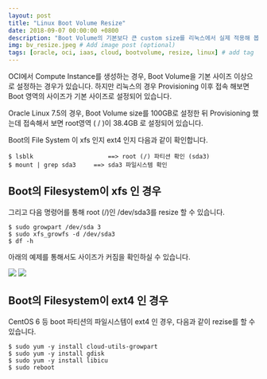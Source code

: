 ```yaml
---
layout: post
title: "Linux Boot Volume Resize"
date: 2018-09-07 00:00:00 +0800
description: "Boot Volume의 기본보다 큰 custom size를 리눅스에서 실제 적용해 봅니다." # Add post description (optional)
img: bv_resize.jpeg # Add image post (optional)
tags: [oracle, oci, iaas, cloud, bootvolume, resize, linux] # add tag
---
```


OCI에서 Compute Instance를 생성하는 경우, Boot Volume을 기본 사이즈 이상으로 설정하는 경우가 있습니다.
하지만 리눅스의 경우 Provisioning 이후 접속 해보면 Boot 영역의 사이즈가 기본 사이즈로 설정되어 있습니다.

Oracle Linux 7.5의 경우, Boot Volume size를 100GB로 설정한 뒤 Provisioning 했는데 접속해서 보면 root영역 ( / )이 38.4GB 로 설정되어 있습니다.

Boot의 File System 이 xfs 인지 ext4 인지 다음과 같이 확인합니다.

	$ lsblk		                ==> root (/) 파티션 확인 (sda3)
	$ mount | grep sda3		==> sda3 파일시스템 확인


## Boot의 Filesystem이 xfs 인 경우
  
그리고 다음 명령어를 통해 root (/)인 /dev/sda3를 resize 할 수 있습니다.

	$ sudo growpart /dev/sda 3
	$ sudo xfs_growfs -d /dev/sda3
	$ df -h
	
아래의 예제를 통해서도 사이즈가 커짐을 확인하실 수 있습니다.

![]({{site.baseurl}}/assets/img/bv_resize01.png)
![]({{site.baseurl}}/assets/img/bv_resize02.png)


## Boot의 Filesystem이 ext4 인 경우

CentOS 6 등 boot 파티션의 파일시스템이 ext4 인 경우, 다음과 같이 rezise를 할 수 있습니다.

    $ sudo yum -y install cloud-utils-growpart
    $ sudo yum -y install gdisk
    $ sudo yum -y install libicu
    $ sudo reboot
    

